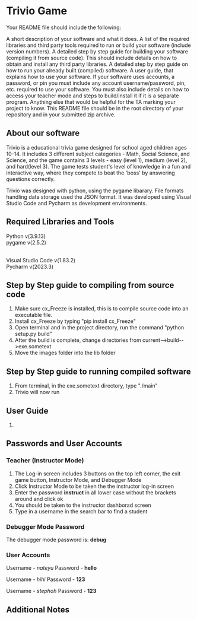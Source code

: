# Trivio Game

Your README file should include the following:

A short description of your software and what it does.
A list of the required libraries and third party tools required to run or build your software (include version numbers).
A detailed step by step guide for building your software (compiling it from source code). This should include details on how to obtain and install any third party libraries.
A detailed step by step guide on how to run your already built (compiled) software.
A user guide, that explains how to use your software.
If your software uses accounts, a password, or pin you must include any account username/password, pin, etc. required to use your software.
You must also include details on how to access your teacher mode and steps to build/install it if it is a separate program.
Anything else that would be helpful for the TA marking your project to know.
This README file should be in the root directory of your repository and in your submitted zip archive.

## About our software
Trivio is a educational trivia game designed for school aged children ages 10-14. It includes 3 different subject categories - Math, Social Science, and Science, and the game contains 3 levels - easy (level 1), medium (level 2), and hard(level 3). The game tests student's level of knowledge in a fun and interactive way, where they compete to beat the 'boss' by answering questions correctly. 

Trivio was designed with python, using the pygame libarary. File formats handling data storage used the JSON format. It was developed using Visual Studio Code and Pycharm as development environments. 

## Required Libraries and Tools
Python v(3.9.13)<br>
pygame v(2.5.2)<br>
<br>

Visual Studio Code v(1.83.2)<br>
Pycharm v(2023.3)

## Step by Step guide to compiling from source code
1. Make sure cx_Freeze is installed, this is to compile source code into an executable file.
2. Install cx_Freeze by typing "pip install cx_Freeze"
3. Open terminal and in the project directory, run the command "python setup.py build"
4. After the build is complete, change directories from current-->build-->exe.sometext
5. Move the images folder into the lib folder


## Step by Step guide to running compiled software
1. From terminal, in the exe.sometext directory, type "./main"
2. Trivio will now run


## User Guide
1. 

## Passwords and User Accounts
### Teacher (Instructor Mode)
1. The Log-in screen includes 3 buttons on the top left corner, the exit game button, Instructor Mode, and Debugger Mode
2. Click Instructor Mode to be taken the the instructor log-in screen
3. Enter the password <b>instruct</b> in all lower case without the brackets around and click ok
4. You should be taken to the instructor dashborad screen
5. Type in a username in the search bar to find a student 

### Debugger Mode Password
The debugger mode password is: <b>debug</b>

### User Accounts
Username - <i>nateyu</i>
Password - <b>hello</b>

Username - <i>hihi</i>
Password - <b>123</b>

Username - <i>stephoh</i>
Password - <b>123</b>

## Additional Notes



